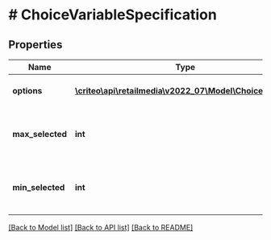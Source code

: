 # # ChoiceVariableSpecification

## Properties

Name | Type | Description | Notes
------------ | ------------- | ------------- | -------------
**options** | [**\criteo\api\retailmedia\v2022_07\Model\ChoiceOption[]**](ChoiceOption.md) | The available options |
**max_selected** | **int** | The maximum number of selectable options | [optional]
**min_selected** | **int** | The minimum number of selectable options | [optional]

[[Back to Model list]](../../README.md#models) [[Back to API list]](../../README.md#endpoints) [[Back to README]](../../README.md)
